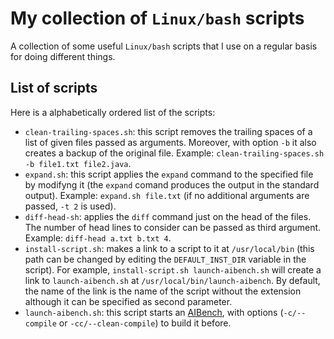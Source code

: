 # My collection of `Linux/bash` scripts

A collection of some useful `Linux/bash` scripts that I use on a regular basis for doing different things.

## List of scripts
Here is a alphabetically ordered list of the scripts:
- `clean-trailing-spaces.sh`: this script removes the trailing spaces of a list of given files passed as arguments. Moreover, with option `-b` it also creates a backup of the original file. Example: `clean-trailing-spaces.sh -b file1.txt file2.java`.
- `expand.sh`: this script applies the `expand` command to the specified file by modifyng it (the `expand` comand produces the output in the standard output). Example: `expand.sh file.txt` (if no additional arguments are passed, `-t 2` is used).
- `diff-head-sh`: applies the `diff` command just on the head of the files. The number of head lines to consider can be passed as third argument. Example: `diff-head a.txt b.txt 4`.
- `install-script.sh`: makes a link to a script to it at `/usr/local/bin` (this path can be changed by editing the `DEFAULT_INST_DIR` variable in the script). For example, `install-script.sh launch-aibench.sh` will create a link to `launch-aibench.sh` at `/usr/local/bin/launch-aibench`. By default, the name of the link is the name of the script without the extension although it can be specified as second parameter.
- `launch-aibench.sh`: this script starts an [AIBench](http://www.aibench.org/), with options (`-c/--compile` or `-cc/--clean-compile`) to build it before.